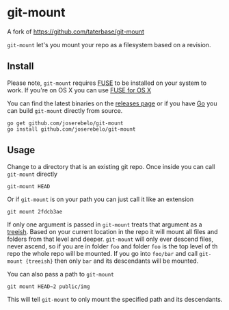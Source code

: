 # git-mount

A fork of https://github.com/taterbase/git-mount

`git-mount` let's you mount your repo as a filesystem based on  a revision.

## Install
Please note, `git-mount` requires [FUSE](https://en.wikipedia.org/wiki/Filesystem_in_Userspace)
to be installed on your system to work. If you're on OS X you can use
[FUSE for OS X](https://osxfuse.github.io/)


You can find the latest binaries on the [releases page](https://github.com/taterbase/git-mount/releases)
or if you have [Go](http://golang.org/) you can build `git-mount` directly from
source.

```
go get github.com/joserebelo/git-mount
go install github.com/joserebelo/git-mount
```

## Usage

Change to a directory that is an existing git repo. Once inside you can call
`git-mount` directly

```
git-mount HEAD
```

Or if `git-mount` is on your path you can just call it like an extension

```
git mount 2fdcb3ae
```

If only one argument is passed in `git-mount` treats that argument as a
[treeish](https://schacon.github.io/gitbook/4_git_treeishes.html). Based on
your current location in the repo it will mount all files and folders from that
level and deeper. `git-mount` will only ever descend files, never ascend, so if
you are in folder `foo` and folder `foo` is the top level of th repo the whole repo
will be mounted. If you go into `foo/bar` and call `git-mount {treeish}` then
only `bar` and its descendants will be mounted.

You can also pass a path to `git-mount`

```
git mount HEAD~2 public/img
```

This will tell `git-mount` to only mount the specified path and its
descendants.
